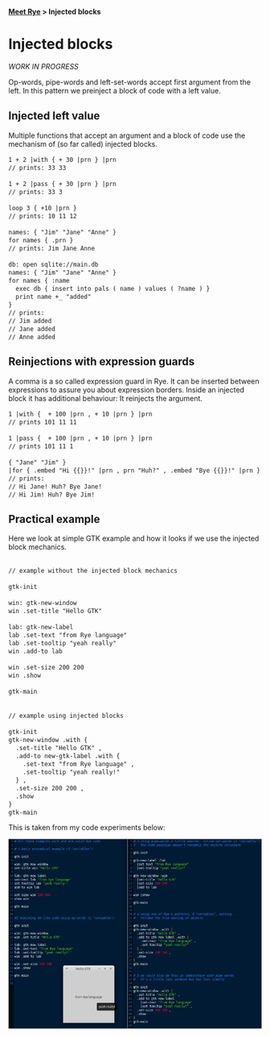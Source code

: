 <b><a href="./TOUR_0.html">Meet Rye</a> > Injected blocks</b>

# Injected blocks

_WORK IN PROGRESS_

Op-words, pipe-words and left-set-words accept first argument from the left. In this pattern we preinject a block of code with a left value.

## Injected left value

Multiple functions that accept an argument and a block of code use the mechanism of (so far called) injected blocks.

```rye
1 + 2 |with { + 30 |prn } |prn
// prints: 33 33

1 + 2 |pass { + 30 |prn } |prn
// prints: 33 3

loop 3 { +10 |prn }
// prints: 10 11 12

names: { "Jim" "Jane" "Anne" }
for names { .prn }
// prints: Jim Jane Anne

db: open sqlite://main.db
names: { "Jim" "Jane" "Anne" }
for names { :name
  exec db { insert into pals ( name ) values ( ?name ) }
  print name +_ "added"
} 
// prints:
// Jim added
// Jane added
// Anne added
```

## Reinjections with expression guards

A comma is a so called expression guard in Rye. It can be inserted between expressions to assure you about expression borders. Inside an injected block it has additional behaviour: It reinjects the argument.

```rye
1 |with {  + 100 |prn , + 10 |prn } |prn
// prints 101 11 11

1 |pass {  + 100 |prn , + 10 |prn } |prn
// prints 101 11 1

{ "Jane" "Jim" }
|for { .embed "Hi {{}}!" |prn , prn "Huh?" , .embed "Bye {{}}!" |prn } 
// prints:
// Hi Jane! Huh? Bye Jane!
// Hi Jim! Huh? Bye Jim!
```

## Practical example

Here we look at simple GTK example and how it looks if we use the injected block mechanics.

```

// example without the injected block mechanics

gtk-init

win: gtk-new-window
win .set-title "Hello GTK"

lab: gtk-new-label
lab .set-text "from Rye language"
lab .set-tooltip "yeah really"
win .add-to lab

win .set-size 200 200
win .show

gtk-main


// example using injected blocks

gtk-init
gtk-new-window .with {
  .set-title "Hello GTK" ,
  .add-to new-gtk-label .with {
    .set-text "from Rye language" ,
    .set-tooltip "yeah really!"
  } ,
  .set-size 200 200 ,
  .show
}
gtk-main

```

This is taken from my code experiments below:

<img src="./tour_imgs/gtk_minimal_example.jpeg" />